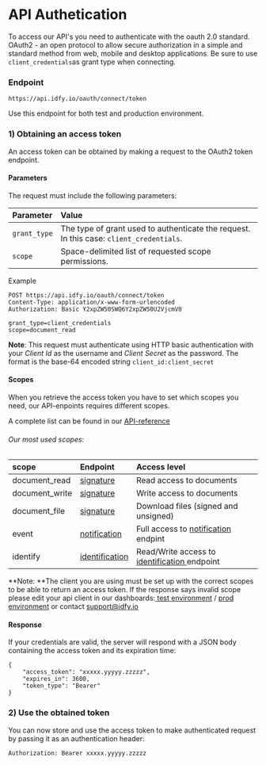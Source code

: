 # API Authetication

To access our API's you need to authenticate with the oauth 2.0 standard. OAuth2 - an open protocol to allow secure authorization in a simple and standard method from web, mobile and desktop applications. Be sure to use `client_credentials`as grant type when connecting.

### Endpoint

`https://api.idfy.io/oauth/connect/token`

Use this endpoint for both test and production environment.

### 1\) Obtaining an access token

An access token can be obtained by making a request to the OAuth2 token endpoint.

#### Parameters

The request must include the following parameters:

| Parameter | Value |
| :--- | :--- |
| `grant_type` | The type of grant used to authenticate the request. In this case: `client_credentials`. |
| `scope` | Space-delimited list of requested scope permissions. |

Example

```
POST https://api.idfy.io/oauth/connect/token
Content-Type: application/x-www-form-urlencoded
Authorization: Basic Y2xpZW50SWQ6Y2xpZW50U2VjcmV0

grant_type=client_credentials
scope=document_read
```

**Note**: This request must authenticate using HTTP basic authentication with your _Client Id_ as the username and _Client Secret_ as the password. The format is the base-64 encoded string `client_id:client_secret`

#### Scopes

When you retrieve the access token you have to set which scopes you need, our API-enpoints requires different scopes.

A complete list can be found in our [API-reference](https://developer.idfy.io/api)

###### Our most used scopes:

| scope | Endpoint | Access level |
| :--- | :--- | :--- |
| document\_read | [signature](https://developer.idfy.io/api#tag/Signature-Endpoint) | Read access to documents |
| document\_write | [signature](https://developer.idfy.io/api#tag/Signature-Endpoint) | Write access to documents |
| document\_file | [signature](https://developer.idfy.io/api#tag/Signature-Endpoint) | Download files \(signed and unsigned\) |
| event | [notification](https://developer.idfy.io/api#tag/Notification-Endpoint) | Full access to [notification](https://developer.idfy.io/api#tag/Notification-Endpoint) endpint |
| identify | [identification ](https://developer.idfy.io/api#tag/Identification-Endpoint) | Read/Write access to [identification ](https://developer.idfy.io/api#tag/Identification-Endpoint)endpoint |

**Note: **The client you are using must be set up with the correct scopes to be able to return an access token. If the response says invalid scope please edit your api client in our dashboards:[ test environment](https://dashboard-test.idfy.io) / [prod environment](https://dashboard.idfy.io) or contact support@idfy.io

#### Response

If your credentials are valid, the server will respond with a JSON body containing the access token and its expiration time:

```
{
    "access_token": "xxxxx.yyyyy.zzzzz",
    "expires_in": 3600,
    "token_type": "Bearer"
}
```

### 2\) Use the obtained token

You can now store and use the access token to make authenticated request by passing it as an authentication header:

`Authorization: Bearer xxxxx.yyyyy.zzzzz`


